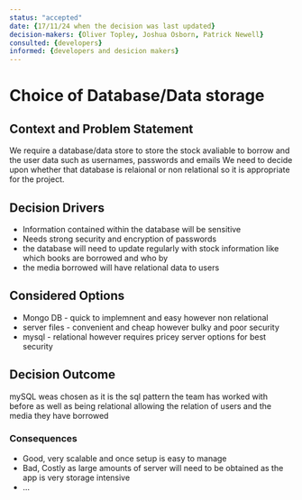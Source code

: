 ```yaml
---
status: "accepted"
date: {17/11/24 when the decision was last updated}
decision-makers: {Oliver Topley, Joshua Osborn, Patrick Newell}
consulted: {developers}
informed: {developers and desicion makers}
---
```


# Choice of Database/Data storage

## Context and Problem Statement

We require a database/data store to store the stock avaliable to borrow and the user data such as usernames, passwords and emails
We need to decide upon whether that database is relaional or non relational so it is appropriate for the project.

<!-- This is an optional element. Feel free to remove. -->
## Decision Drivers

* Information contained within the database will be sensitive
* Needs strong security and encryption of passwords 
* the database will need to update regularly with stock information like which books are borrowed and who by
* the media borrowed will have relational data to users


## Considered Options

* Mongo DB - quick to implemnent and easy however non relational 
* server files - convenient and cheap however bulky and poor security
* mysql - relational however requires pricey server options for best security

## Decision Outcome

mySQL weas chosen as it is the sql pattern the team has worked with before as well as being relational allowing the relation of users 
and the media they have borrowed

<!-- This is an optional element. Feel free to remove. -->
### Consequences

* Good, very scalable and once setup is easy to manage
* Bad, Costly as large amounts of server will need to be obtained as the app is very storage intensive
* … <!-- numbers of consequences can vary -->
